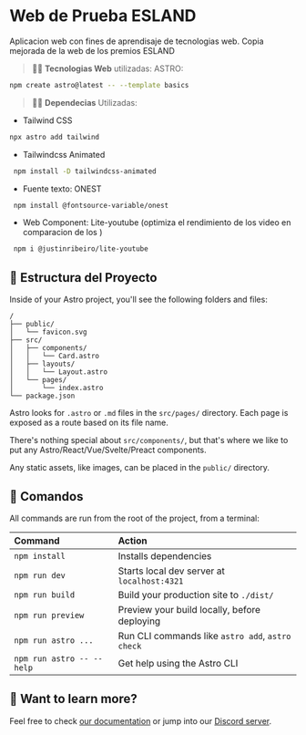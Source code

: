 # Web de Prueba ESLAND
Aplicacion web con fines de aprendisaje de tecnologias web. Copia mejorada de la web de los premios ESLAND

> 🧑‍🚀 **Tecnologias Web** utilizadas:
ASTRO:
```sh
npm create astro@latest -- --template basics
```


> 🧑‍🚀 **Dependecias** Utilizadas:

- Tailwind CSS
```sh
npx astro add tailwind
```
- Tailwindcss Animated
```sh
 npm install -D tailwindcss-animated
```
- Fuente texto: ONEST
```sh
 npm install @fontsource-variable/onest
```
- Web Component: Lite-youtube (optimiza el rendimiento de los video en comparacion de los <frame>)
```sh
 npm i @justinribeiro/lite-youtube
```

## 🚀 Estructura del Proyecto

Inside of your Astro project, you'll see the following folders and files:

```text
/
├── public/
│   └── favicon.svg
├── src/
│   ├── components/
│   │   └── Card.astro
│   ├── layouts/
│   │   └── Layout.astro
│   └── pages/
│       └── index.astro
└── package.json
```

Astro looks for `.astro` or `.md` files in the `src/pages/` directory. Each page is exposed as a route based on its file name.

There's nothing special about `src/components/`, but that's where we like to put any Astro/React/Vue/Svelte/Preact components.

Any static assets, like images, can be placed in the `public/` directory.

## 🧞 Comandos

All commands are run from the root of the project, from a terminal:

| Command                   | Action                                           |
| :------------------------ | :----------------------------------------------- |
| `npm install`             | Installs dependencies                            |
| `npm run dev`             | Starts local dev server at `localhost:4321`      |
| `npm run build`           | Build your production site to `./dist/`          |
| `npm run preview`         | Preview your build locally, before deploying     |
| `npm run astro ...`       | Run CLI commands like `astro add`, `astro check` |
| `npm run astro -- --help` | Get help using the Astro CLI                     |

## 👀 Want to learn more?

Feel free to check [our documentation](https://docs.astro.build) or jump into our [Discord server](https://astro.build/chat).
